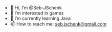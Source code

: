 - 👋 Hi, I’m @Seb-JSchenk
- 👀 I’m interested in games
- 🌱 I’m currently learning Java
- 📫 How to reach me: seb.jschenk@gmail.com

<!---
Seb-JSchenk/Seb-JSchenk is a ✨ special ✨ repository because its `README.md` (this file) appears on your GitHub profile.
You can click the Preview link to take a look at your changes.
--->
